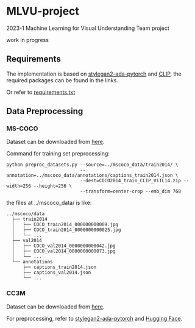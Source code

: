 # MLVU-project
2023-1 Machine Learning for Visual Understanding Team project

work in progress


## Requirements

The implementation is based on [stylegan2-ada-pytorch](https://github.com/NVlabs/stylegan2-ada-pytorch) and [CLIP](https://github.com/openai/CLIP), the required packages can be found in the links.

Or refer to [requirements.txt](https://github.com/frogyunmax/MLVU-project/blob/main/requirements.txt)


## Data Preprocessing

### MS-COCO

Dataset can be downloaded from [here](https://cocodataset.org/#download).

Command for training set preprocessing:

```
python preproc_datasets.py --source=../mscoco_data/train2014/ \
                           --annotation=../mscoco_data/annotations/captions_train2014.json \
                           --dest=COCO2014_train_CLIP_ViTL14.zip --width=256 --height=256 \
                           --transform=center-crop --emb_dim 768
```

the files at ../mscoco_data/ is like:

```
../mscoco/data
  ├── train2014
  │   ├── COCO_train2014_000000000009.jpg
  │   ├── COCO_train2014_0000000000025.jpg
  │   └── ...
  ├── val2014
  │   ├── COCO_val2014_0000000000042.jpg
  │   ├── COCO_val2014_0000000000073.jpg
  │   └── ...
  └── annotations
      ├── captions_train2014.json
      ├── captions_val2014.json
      └── ...
``` 


### CC3M

Dataset can be downloaded from [here](https://github.com/rom1504/img2dataset/blob/main/dataset_examples/cc3m.md).

For preprocessing, refer to [stylegan2-ada-pytorch](https://github.com/NVlabs/stylegan2-ada-pytorch/blob/main/dataset_tool.py) and [Hugging Face](https://huggingface.co/datasets/conceptual_captions/tree/main).
